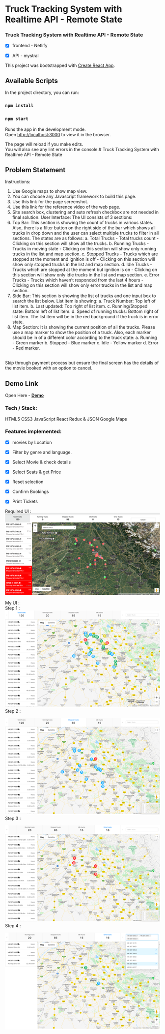 # Truck Tracking System with Realtime API - Remote State

### Truck Tracking System with Realtime API - Remote State

- [x] frontend  - Netlify
- [x] API - mystral




This project was bootstrapped with [Create React App](https://github.com/facebook/create-react-app).

## Available Scripts

In the project directory, you can run:

### `npm install`
### `npm start`

Runs the app in the development mode.<br />
Open [http://localhost:3000](http://localhost:3000) to view it in the browser.

The page will reload if you make edits.<br />
You will also see any lint errors in the console.# Truck Tracking System with Realtime API - Remote State


## Problem Statement

Instructions:
1.	Use Google maps to show map view.
2.	You can choose any Javascript framework to build this page.
3.	Use this link for the page screenshot.
4.	Use this link for the reference video of the web page.
5.	Site search box, clustering and auto refresh checkbox are not needed in final solution.
User Interface:
The UI consists of 3 sections:
1.	Top Bar: This section is showing the count of trucks in various states. Also, there is a filter button on the right side of the bar which shows all trucks in drop down and the user can select multiple trucks to filter in all sections. The states are as follows: 
a.	Total Trucks - Total trucks count - Clicking on this section will show all the trucks.
b.	Running Trucks - Trucks in moving state - Clicking on this section will show only running  trucks in the list and map section.
c.	Stopped Trucks - Trucks which are stopped at the moment and ignition is off - Clicking on this section will show only stopped trucks in the list and map section.
d.	Idle Trucks - Trucks which are stopped at the moment but ignition is on - Clicking on this section will show only idle trucks in the list and map section.
e.	Error Trucks - Trucks which haven’t responded from the last 4 hours - Clicking on this section will show only error trucks in the list and map section.
2.	Side Bar: This section is showing the list of trucks and one input box to search the list below. List item is showing:
a.	Truck Number: Top left of list item.
b.	Last updated: Top right of list item.
c.	Running/Stopped state: Bottom left of list item.
d.	Speed of running trucks: Bottom right of list item.
	The list item will be in the red background if the truck is in error state.
3.	Map Section: It is showing the current position of all the trucks. Please use a map marker to show the position of a truck. Also, each marker should be in of a different color according to the truck state:
a.	Running - Green marker
b.	Stopped - Blue marker
c.	Idle - Yellow marker
d.	Error - Red marker.

<br>
Skip through payment process but ensure the final screen has the details of the movie booked with an option to cancel.


## Demo Link
Open Here  - 
[ **Demo** ](https://trucktrackingapp.netlify.com/)

### Tech / Stack:

 HTML5
 CSS3 
 JavaScript
 React 
 Redux & JSON
 Google Maps
 
### Features implemented:
- [x] movies by Location
- [x] Filter by genre and language.
- [x] Select Movie & check details
- [x] Select Seats & get Price
- [x] Reset selection
- [x] Confirm Bookings
- [x] Print Tickets


Required UI : 
![Screenshot](./extra/design.png)
<br/>

My UI :
<br/>
Step 1 : 
![Screenshot](./extra/1.png)
Step 2 : 
<br/>

![Screenshot](./extra/2.png)
Step 3 : 
<br/>

![Screenshot](./extra/3.png)
Step 4 : 
<br/>

![Screenshot](./extra/4.png)
<br/>


